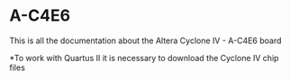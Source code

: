 # A-C4E6

This is all the documentation about the Altera Cyclone IV - A-C4E6 board

*To work with Quartus II it is necessary to download the Cyclone IV chip files